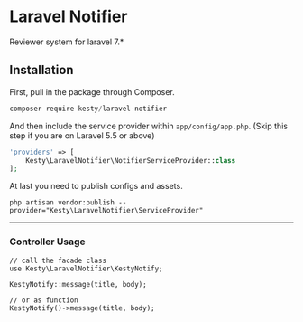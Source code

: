 
# Laravel Notifier
Reviewer system for laravel 7.*

## Installation

First, pull in the package through Composer.

```js
composer require kesty/laravel-notifier
```

And then include the service provider within `app/config/app.php`. (Skip this step if you are on Laravel 5.5 or above)

```php
'providers' => [
    Kesty\LaravelNotifier\NotifierServiceProvider::class
];
```

At last you need to publish configs and assets.
```
php artisan vendor:publish --provider="Kesty\LaravelNotifier\ServiceProvider"
```

-----

### Controller Usage
````
// call the facade class
use Kesty\LaravelNotifier\KestyNotify;

KestyNotify::message(title, body);

// or as function
KestyNotify()->message(title, body);
````
